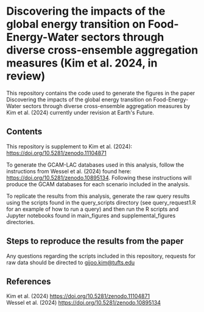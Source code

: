 # Discovering the impacts of the global energy transition on Food-Energy-Water sectors through diverse cross-ensemble aggregation measures (Kim et al. 2024, in review)

This repository contains the code used to generate the figures in the paper Discovering the impacts of the global energy transition on Food-Energy-Water sectors through diverse cross-ensemble aggregation measures by Kim et al. (2024) currently under revision at Earth's Future.

## Contents
This repository is supplement to Kim et al. (2024): https://doi.org/10.5281/zenodo.11104871

To generate the GCAM-LAC databases used in this analysis, follow the instructions from Wessel et al. (2024) found here: https://doi.org/10.5281/zenodo.10895134. 
Following these instructions will produce the GCAM databases for each scenario included in the analysis.

To replicate the results from this analysis, generate the raw query results using the scripts found in the query_scripts directory (see query_request1.R for an example of how to run a query) and then run the R scripts and Jupyter notebooks found in main_figures and supplemental_figures directories.

## Steps to reproduce the results from the paper



Any questions regarding the scripts included in this repository, requests for raw data should be directed to gijoo.kim@tufts.edu

## References
Kim et al. (2024) https://doi.org/10.5281/zenodo.11104871<br />
Wessel et al. (2024) https://doi.org/10.5281/zenodo.10895134
